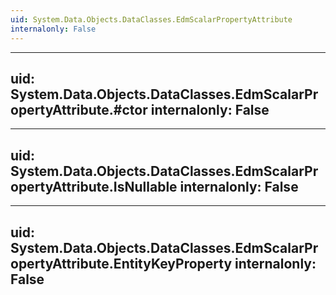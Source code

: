 ```yaml
---
uid: System.Data.Objects.DataClasses.EdmScalarPropertyAttribute
internalonly: False
---
```


---
uid: System.Data.Objects.DataClasses.EdmScalarPropertyAttribute.#ctor
internalonly: False
---

---
uid: System.Data.Objects.DataClasses.EdmScalarPropertyAttribute.IsNullable
internalonly: False
---

---
uid: System.Data.Objects.DataClasses.EdmScalarPropertyAttribute.EntityKeyProperty
internalonly: False
---
